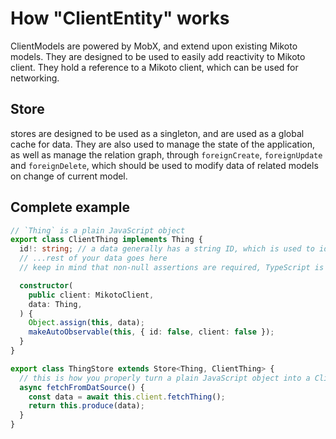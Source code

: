 # How "ClientEntity" works

ClientModels are powered by MobX, and extend upon existing Mikoto models. They are designed to be used to easily add reactivity to Mikoto client. They hold a reference to a Mikoto client, which can be used for networking.

## Store

stores are designed to be used as a singleton, and are used as a global cache for data. They are also used to manage the state of the application, as well as manage the relation graph, through `foreignCreate`, `foreignUpdate` and `foreignDelete`, which should be used to modify data of related models on change of current model.

## Complete example

```ts
// `Thing` is a plain JavaScript object
export class ClientThing implements Thing {
  id!: string; // a data generally has a string ID, which is used to identify it
  // ...rest of your data goes here
  // keep in mind that non-null assertions are required, TypeScript is not smart enough

  constructor(
    public client: MikotoClient,
    data: Thing,
  ) {
    Object.assign(this, data);
    makeAutoObservable(this, { id: false, client: false });
  }
}

export class ThingStore extends Store<Thing, ClientThing> {
  // this is how you properly turn a plain JavaScript object into a ClientModel
  async fetchFromDatSource() {
    const data = await this.client.fetchThing();
    return this.produce(data);
  }
}
```
